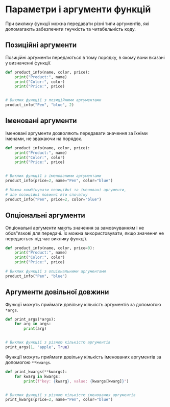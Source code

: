 # Параметри і аргументи функцій

При виклику функції можна передавати різні типи аргументів, які допомагають забезпечити гнучкість та читабельність коду.

## Позиційні аргументи

Позиційні аргументи передаються в тому порядку, в якому вони вказані у визначенні функції.

```py
def product_info(name, color, price):
    print("Product:", name)
    print("Color:", color)
    print("Price:", price)


# Виклик функції з позиційними аргументами
product_info("Pen", "blue", 2)
```

## Іменовані аргументи

Іменовані аргументи дозволяють передавати значення за їхніми іменами, не зважаючи на порядок.

```py
def product_info(name, color, price):
    print("Product:", name)
    print("Color:", color)
    print("Price:", price)


# Виклик функції з іменованими аргументами
product_info(price=2, name="Pen", color="blue")

# Можна комбінувати позиційні та іменовані аргументи,
# але позиційні повинні йти спочатку
product_info("Pen", price=2, color="blue")
```

## Опціональні аргументи

Опціональні аргументи мають значення за замовчуванням і не обов"язкові для передачі. Їх можна використовувати, якщо значення не передається під час виклику функції.

```py
def product_info(name, color, price=0):
    print("Product:", name)
    print("Color:", color)
    print("Price:", price)

# Виклик функції з опціональними аргументами
product_info("Pen", "blue")
```

## Аргументи довільної довжини

Функції можуть приймати довільну кількість аргументів за допомогою `*args`.

```py
def print_args(*args):
    for arg in args:
        print(arg)


# Виклик функції з різною кількістю аргументів
print_args(1, 'apple', True)
```

Функції можуть приймати довільну кількість іменованих аргументів за допомогою `**kwargs`.

```py
def print_kwargs(**kwargs):
    for kwarg in kwargs:
        print(f"key: {kwarg}, value: {kwargs[kwarg]}")


# Виклик функції з різною кількістю іменованих аргументів
print_kwargs(price=2, name="Pen", color="blue")
```
